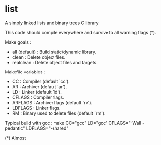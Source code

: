 list
====

A simply linked lists and binary trees C library

This code should compile everywhere and survive to all warning flags (*).

Make goals :
* all (default) : Build static/dynamic library.
* clean         : Delete object files. 
* realclean     : Delete object files and targets.

Makefile variables :
* CC            : Compiler (default `cc').
* AR            : Archiver (default `ar').
* LD            : Linker (default `ld').
* CFLAGS        : Compiler flags.
* ARFLAGS       : Archiver flags (default `rv').
* LDFLAGS       : Linker flags.
* RM            : Binary used to delete files (default `rm').

Typical build with gcc :
    make CC="gcc" LD="gcc" CFLAGS="-Wall -pedantic" LDFLAGS="-shared"

(*) Almost
